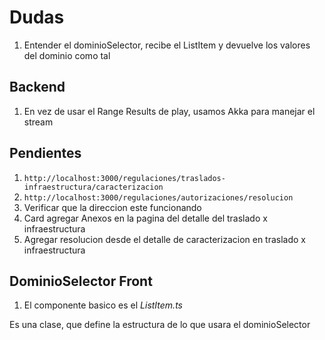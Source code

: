 # Dudas

1. Entender el dominioSelector, recibe el ListItem y devuelve los valores del dominio como tal

## Backend

1. En vez de usar el Range Results de play, usamos Akka para manejar el stream

## Pendientes

1. `http://localhost:3000/regulaciones/traslados-infraestructura/caracterizacion`
2. `http://localhost:3000/regulaciones/autorizaciones/resolucion`
3. Verificar que la direccion este funcionando
4. Card agregar Anexos en la pagina del detalle del traslado  x infraestructura
5. Agregar resolucion desde el detalle de caracterizacion en traslado x infraestructura

## DominioSelector Front

1. El componente basico es el _ListItem.ts_

  Es una clase, que define la estructura de lo que usara el dominioSelector
